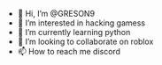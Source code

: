 - 👋 Hi, I’m @GRESON9
- 👀 I’m interested in hacking gamess
- 🌱 I’m currently learning python 
- 💞️ I’m looking to collaborate on roblox
- 📫 How to reach me discord 

<!---
GRESON9/GRESON9 is a ✨ special ✨ repository because its `README.md` (this file) appears on your GitHub profile.
You can click the Preview link to take a look at your changes.
--->
